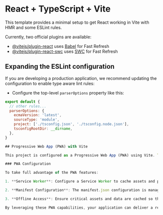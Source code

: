 # React + TypeScript + Vite

This template provides a minimal setup to get React working in Vite with HMR and some ESLint rules.

Currently, two official plugins are available:

- [@vitejs/plugin-react](https://github.com/vitejs/vite-plugin-react/blob/main/packages/plugin-react/README.md) uses [Babel](https://babeljs.io/) for Fast Refresh
- [@vitejs/plugin-react-swc](https://github.com/vitejs/vite-plugin-react-swc) uses [SWC](https://swc.rs/) for Fast Refresh

## Expanding the ESLint configuration

If you are developing a production application, we recommend updating the configuration to enable type aware lint rules:

- Configure the top-level `parserOptions` property like this:

```js
export default {
  // other rules...
  parserOptions: {
    ecmaVersion: 'latest',
    sourceType: 'module',
    project: ['./tsconfig.json', './tsconfig.node.json'],
    tsconfigRootDir: __dirname,
  },
}

## Progressive Web App (PWA) with Vite

This project is configured as a Progressive Web App (PWA) using Vite. The PWA capabilities enable offline access and improved performance through caching strategies.

### PWA Configuration

To take full advantage of the PWA features:

1. **Service Worker**: Configure a Service Worker to cache assets and provide offline support. Use strategies like `CacheFirst` or `NetworkFirst` from Workbox to optimize resource loading.

2. **Manifest Configuration**: The manifest.json configuration is managed in the `vite.config.ts` file. Ensure your Vite configuration includes the necessary settings for your app's metadata, such as its name, icons, and theme colors, to ensure a native-like experience.

3. **Offline Access**: Ensure critical assets and data are cached so that users can access your app even without an internet connection. Implement fallback strategies for network requests to maintain functionality.

By leveraging these PWA capabilities, your application can deliver a reliable and engaging experience to users across various devices and network conditions.
